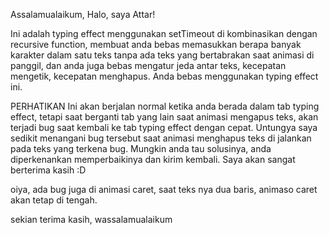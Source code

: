 Assalamualaikum,
Halo, saya Attar!

Ini adalah typing effect menggunakan setTimeout di kombinasikan dengan recursive function, membuat
anda bebas memasukkan berapa banyak karakter dalam satu teks tanpa ada teks yang bertabrakan
saat animasi di panggil, dan anda juga bebas mengatur jeda antar teks, kecepatan mengetik,
kecepatan menghapus. Anda bebas menggunakan typing effect ini.


PERHATIKAN
Ini akan berjalan normal ketika anda berada dalam tab typing effect, tetapi saat berganti tab yang lain
saat animasi mengapus teks, akan terjadi bug saat kembali ke tab typing effect dengan cepat. Untungya
saya sedikit menangani bug tersebut saat animasi menghapus teks di jalankan pada teks yang terkena bug.
Mungkin anda tau solusinya, anda diperkenankan memperbaikinya dan kirim kembali.
Saya akan sangat berterima kasih :D

oiya, ada bug juga di animasi caret, saat teks nya dua baris, animaso caret akan tetap di tengah.



sekian terima kasih, 
wassalamualaikum
